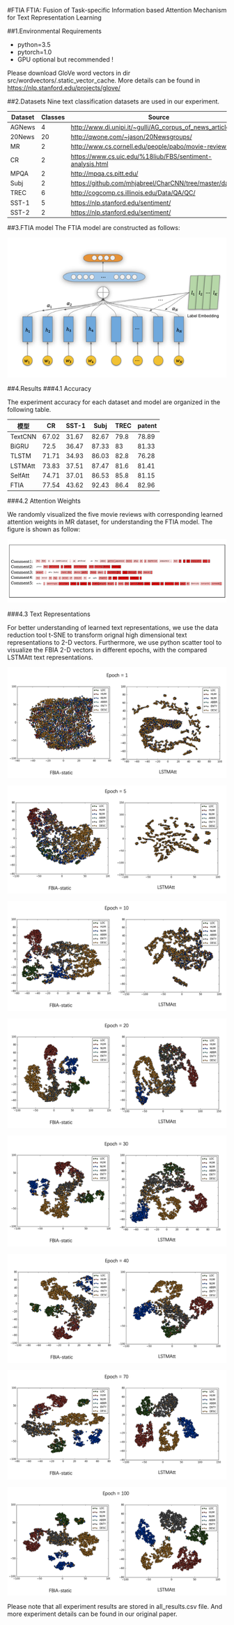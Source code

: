#FTIA
FTIA: Fusion of Task-specific Information based Attention Mechanism for Text Representation Learning

##1.Environmental Requirements
- python=3.5
- pytorch=1.0
- GPU optional but recommended !

Please download GloVe word vectors in dir src/wordvectors/.static_vector_cache. More details can be found
in https://nlp.stanford.edu/projects/glove/

##2.Datasets
Nine text classification datasets are used in our experiment.

|Dataset | Classes| Source
---------| -------------|---------
AGNews | 4|http://www.di.unipi.it/~gulli/AG_corpus_of_news_articles.html
20News|20 |http://qwone.com/~jason/20Newsgroups/
MR|2|http://www.cs.cornell.edu/people/pabo/movie-review-data/
CR|2 | https://www.cs.uic.edu/%18liub/FBS/sentiment-analysis.html
MPQA|2 |http://mpqa.cs.pitt.edu/
Subj|2|https://github.com/mhjabreel/CharCNN/tree/master/data
TREC| 6|http://cogcomp.cs.illinois.edu/Data/QA/QC/
SST-1| 5|https://nlp.stanford.edu/sentiment/
SST-2|2| https://nlp.stanford.edu/sentiment/


##3.FTIA model
The FTIA model are constructed as follows:

![FTIA](figs/FTIA_model.png "FTIA Model")


##4.Results
###4.1 Accuracy

The experiment accuracy for each dataset and model are organized in the following table.


 |模型 | CR  | SST-1 | Subj| TREC | patent
 ------ | ------ | ------ |------ | ------ | ------ |
|TextCNN | 67.02 |31.67 |82.67|79.8|78.89
|BiGRU|72.5|36.47|87.33|83|81.33
|TLSTM|71.71|34.93|86.03|82.8|76.28
|LSTMAtt|73.83|37.51|87.47|81.6|81.41
|SelfAtt|74.71|37.01|86.53|85.8|81.15
|FTIA|77.54|43.62|92.43|86.4|82.96



###4.2 Attention Weights

We randomly visualized the five movie reviews with corresponding learned attention weights in MR dataset, for understanding
the FTIA model. The figure is shown as follow:

![AttentionWeights](./figs/Attention_weights_visulaization_penalty01.png)

###4.3 Text Representations

For better understanding of learned text representations, we use the data reduction tool
t-SNE to transform orignal high dimensional text representations to 2-D vectors. Furthermore,
we use python scatter tool to visualize the FBIA 2-D vectors in different epochs, with the compared LSTMAtt text representations.

![TextRepresentations](./figs/Epoch1_FBIA_LSTM_tSNE_Comp.png "Text Representations Visualization")

![TextRepresentations](./figs/Epoch5_FBIA_LSTM_tSNE_Comp.png "Text Representations Visualization")

![TextRepresentations](./figs/Epoch10_FBIA_LSTM_tSNE_Comp.png "Text Representations Visualization")

![TextRepresentations](./figs/Epoch20_FBIA_LSTM_tSNE_Comp.png "Text Representations Visualization")

![TextRepresentations](./figs/Epoch30_FBIA_LSTM_tSNE_Comp.png "Text Representations Visualization")

![TextRepresentations](./figs/Epoch40_FBIA_LSTM_tSNE_Comp.png "Text Representations Visualization")

![TextRepresentations](./figs/Epoch70_FBIA_LSTM_tSNE_Comp.png "Text Representations Visualization")

![TextRepresentations](./figs/Epoch100_FBIA_LSTM_tSNE_Comp.png "Text Representations Visualization")


Please note that all experiment results are stored in all_results.csv file. And
more experiment details can be found in our original paper.